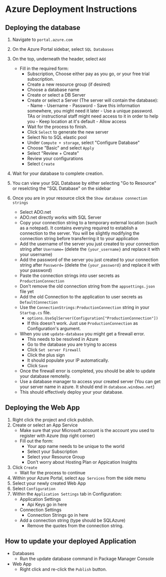 # Azure Deployment Instructions

## Deploying the database

1. Navigate to `portal.azure.com`
2. On the Azure Portal sidebar, select `SQL Databases`
3. On the top, underneath the header, select `Add`
    - Fill in the required form:
       - Subscription, Choose either pay as you go, or your free trial subscription.
       - Create a new resource group (if desired)
       - Choose a database name
       - Create or select a DB Server
       - Create or select a Server (The server will contain the database):
             - Name
             - Username
             - Password
                - Save this information somewhere, you might need it later
                - Use a unique password. TAs or instructional staff might need access to it in order to help you
             - Keep location at it's default
             - Allow access
       - Wait for the process to finish.
       - Click `Select` to generate the new server
       - Select No to SQL elastic pool
       - Under `Compute + storage`, select "Configure Database"
       - Choose "Basic" and select `Apply`
       - Select "Review + Create"
       - Review your configurations
       - Select `Create`
  
4. Wait for your database to complete creation.
5. You can view your SQL Database by either selecting "Go to Resource" or reselcting the "SQL Database" on the sidebar
6. Once you are in your resource click the `Show database connection strings`
     - Select ADO.net
     - ADO.net directly works with SQL Server
     - Copy your connection string to a temporary external location (such as a notepad). It contains everying required to establish a connection to the server. You will be slightly modifying the connection string before transferring it to your application
     - Add the username of the server you just created to your connection string after `Username=` (delete the `{your_username}` and replace it with your username)
     - Add the password of the server you just created to your connection string after `Password=` (delete the `{your_password}` and replace it with your password)
     - Paste the connection strings into user secrets as `ProductionConnection`
     - Don't remove the old connection string from the `appsettings.json` file yet
     - Add the old Connection to the application to user secrets as `DefaultConnection`
     - Use the `ConnectionStrings:ProductionConnection` string in your `Startup.cs` file.
         - `options.UseSqlServer(Configuration["ProductionConnection"])`
         - If this doesn't work. Just use `ProductionConnection` as Configuration's argument.
     - When you use `update-database` you might get a firewall error.
         - This needs to be resolved in Azure
         - Go to the database you are trying to access
         - Click `Set server Firewall`
         - Click the plus sign
         - It should populate your IP automatically.
         - Click `Save`
     - Once the firewall error is completed, you should be able to update your database remotelly.
     - Use a database manager to access your created server (You can get your server name in azure. It should end in `database.windows.net`)
     - This should effectively deploy your your database.

## Deploying the Web App

1. Right click the project and click publish.
2. Create or select an App Service
     - Make sure that your Microsoft account is the account you used to register with Azure (top right corner)
     - Fill out the form:
         - Your app name needs to be unique to the world
         - Select your Subscription
         - Select your Resource Group
         - Don't worry about Hosting Plan or Appication Insights
3. Click `Create`
     - Wait for the process to continue
4. Within your Azure Portal, select `App Services` from the side menu
5. Select your newly created Web App
6. Select `Configuration`
7. Within the `Application Settings` tab in Configuration:
     - Application Settings
       - Api Keys go in here
     - Connection Settings
       - Connection Strings go in here
     - Add a connection string (type should be SQLAzure)
       - Remove the quotes from the connection string.
  
## How to update your deployed Application
  - Databases
    - Run the update database command in Package Manager Console
  - Web App
    - Right click and re-click the `Publish` button.
